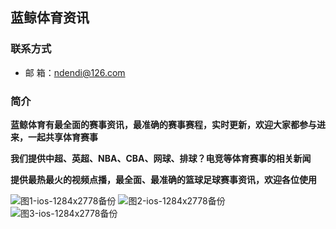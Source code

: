 ## 蓝鲸体育资讯
### 联系方式 
- 邮 箱：ndendi@126.com

### 简介
**蓝鲸体育有最全面的赛事资讯，最准确的赛事赛程，实时更新，欢迎大家都参与进来，一起共享体育赛事**

**我们提供中超、英超、NBA、CBA、网球、排球？电竞等体育赛事的相关新闻**

**提供最热最火的视频点播，最全面、最准确的篮球足球赛事资讯，欢迎各位使用**


![图1-ios-1284x2778备份](https://user-images.githubusercontent.com/19528053/174275097-7bfc8719-124e-4ef3-b749-6af53a1d6ddd.png)
![图2-ios-1284x2778备份](https://user-images.githubusercontent.com/19528053/174275113-6c0913f8-4351-48fb-a446-ae957f5c8a1a.png)
![图3-ios-1284x2778备份](https://user-images.githubusercontent.com/19528053/174275133-697f6222-c745-4d7f-b030-1ddaf941c010.png)
